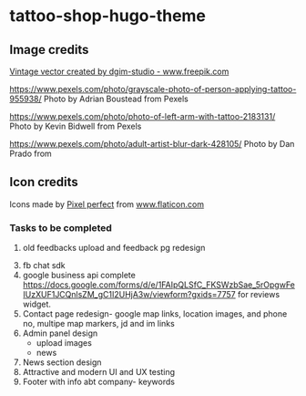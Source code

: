 # tattoo-shop-hugo-theme

## Image credits

<a href='https://www.freepik.com/vectors/vintage'>Vintage vector created by dgim-studio - www.freepik.com</a>

https://www.pexels.com/photo/grayscale-photo-of-person-applying-tattoo-955938/
Photo by Adrian Boustead from Pexels

https://www.pexels.com/photo/photo-of-left-arm-with-tattoo-2183131/
Photo by Kevin Bidwell from Pexels


https://www.pexels.com/photo/adult-artist-blur-dark-428105/
Photo by Dan Prado from 

## Icon credits

Icons made by <a href="https://www.flaticon.com/authors/pixel-perfect" title="Pixel perfect">Pixel perfect</a> from <a href="https://www.flaticon.com/" title="Flaticon"> www.flaticon.com</a>

### Tasks to be completed

1. old feedbacks upload and feedback pg redesign
<!-- 2. whatsapp link in footer -->
3. fb chat sdk
4. google business api complete https://docs.google.com/forms/d/e/1FAIpQLSfC_FKSWzbSae_5rOpgwFeIUzXUF1JCQnlsZM_gC1I2UHjA3w/viewform?gxids=7757 for reviews widget.
5. Contact page redesign- google map links, location images, and phone no, multipe map markers, jd and im links
6. Admin panel design
    - upload images
    - news
7. News section design
8. Attractive and modern UI and UX testing
9. Footer with info abt company- keywords
